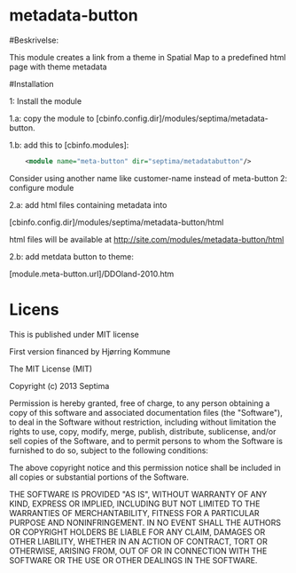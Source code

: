 
metadata-button
===============

#Beskrivelse:

This module creates a link from a theme in Spatial Map to a predefined html page with theme metadata


#Installation

1:    Install the module

1.a:  copy the module to [cbinfo.config.dir]/modules/septima/metadata-button.

1.b:  add this to  [cbinfo.modules]:
```xml
    <module name="meta-button" dir="septima/metadatabutton"/>
```
Consider using another name like customer-name instead of meta-button
2:    configure module

2.a:  add html files containing metadata into 

[cbinfo.config.dir]/modules/septima/metadata-button/html

html files will be available at http://site.com/modules/metadata-button/html

2.b: add metdata button to theme:
<param name="metadata.url">[module.meta-button.url]/DDOland-2010.htm</param>


# Licens

This is published under MIT license

First  version  financed by Hjørring Kommune

The MIT License (MIT)

Copyright (c) 2013 Septima

Permission is hereby granted, free of charge, to any person obtaining a copy of this software and associated documentation files (the "Software"), to deal in the Software without restriction, including without limitation the rights to use, copy, modify, merge, publish, distribute, sublicense, and/or sell copies of the Software, and to permit persons to whom the Software is furnished to do so, subject to the following conditions:

The above copyright notice and this permission notice shall be included in all copies or substantial portions of the Software.

THE SOFTWARE IS PROVIDED "AS IS", WITHOUT WARRANTY OF ANY KIND, EXPRESS OR IMPLIED, INCLUDING BUT NOT LIMITED TO THE WARRANTIES OF MERCHANTABILITY, FITNESS FOR A PARTICULAR PURPOSE AND NONINFRINGEMENT. IN NO EVENT SHALL THE AUTHORS OR COPYRIGHT HOLDERS BE LIABLE FOR ANY CLAIM, DAMAGES OR OTHER LIABILITY, WHETHER IN AN ACTION OF CONTRACT, TORT OR OTHERWISE, ARISING FROM, OUT OF OR IN CONNECTION WITH THE SOFTWARE OR THE USE OR OTHER DEALINGS IN THE SOFTWARE.

